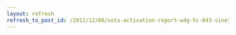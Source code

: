 ```yaml
---
layout: refresh
refresh_to_post_id: /2012/12/08/sota-activation-report-w4g-hc-043-vineyard-mountain-georgia
---
```

